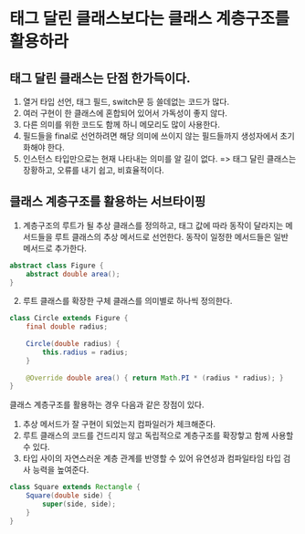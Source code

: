 # 태그 달린 클래스보다는 클래스 계층구조를 활용하라
## 태그 달린 클래스는 단점 한가득이다.
1. 열거 타입 선언, 태그 필드, switch문 등 쓸데없는 코드가 많다.
2. 여러 구현이 한 클래스에 혼합되어 있어서 가독성이 좋지 않다.
3. 다른 의미를 위한 코드도 함께 하니 메모리도 많이 사용한다.
4. 필드들을 final로 선언하려면 해당 의미에 쓰이지 않는 필드들까지 생성자에서 초기화해야 한다. 
5. 인스턴스 타입만으로는 현재 나타내는 의미를 알 길이 없다.
=> 태그 달린 클래스는 장황하고, 오류를 내기 쉽고, 비효율적이다.

## 클래스 계층구조를 활용하는 서브타이핑
1. 계층구조의 루트가 될 추상 클래스를 정의하고, 태그 값에 따라 동작이 달라지는 메서드들을 루트 클래스의 추상 메서드로 선언한다. 동작이 일정한 메서드들은 일반 메서드로 추가한다.
~~~java
abstract class Figure {
    abstract double area();
}
~~~

2. 루트 클래스를 확장한 구체 클래스를 의미별로 하나씩 정의한다.
~~~java
class Circle extends Figure {
    final double radius;
    
    Circle(double radius) {
        this.radius = radius;
    }
    
    @Override double area() { return Math.PI * (radius * radius); }
}
~~~

클래스 계층구조를 활용하는 경우 다음과 같은 장점이 있다.
1. 추상 메서드가 잘 구현이 되었는지 컴파일러가 체크해준다.
2. 루트 클래스의 코드를 건드리지 않고 독립적으로 계층구조를 확장핳고 함께 사용할 수 있다.
3. 타입 사이의 자연스러운 계층 관계를 반영할 수 있어 유연성과 컴파일타임 타입 검사 능력을 높여준다.
~~~java
class Square extends Rectangle {
    Square(double side) {
        super(side, side);
    }
}
~~~
